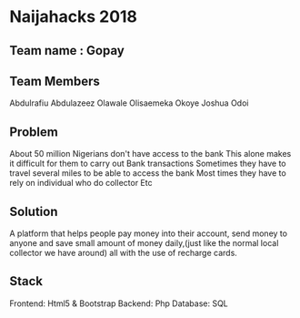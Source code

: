 # Naijahacks 2018

## Team name : Gopay

## Team Members
Abdulrafiu Abdulazeez Olawale
Olisaemeka Okoye
Joshua Odoi 

## Problem
About 50 million Nigerians don't have access to the bank
This alone makes it difficult for them to carry out Bank transactions
Sometimes they have to travel several miles to be able to access the bank
Most times they have to rely on individual who do collector
Etc

## Solution
A platform that helps people pay money into their account, send money to anyone and save small amount of money daily,(just like the normal local collector we have around) all with the use of recharge cards.

## Stack
Frontend: Html5 & Bootstrap    Backend: Php    Database: SQL

